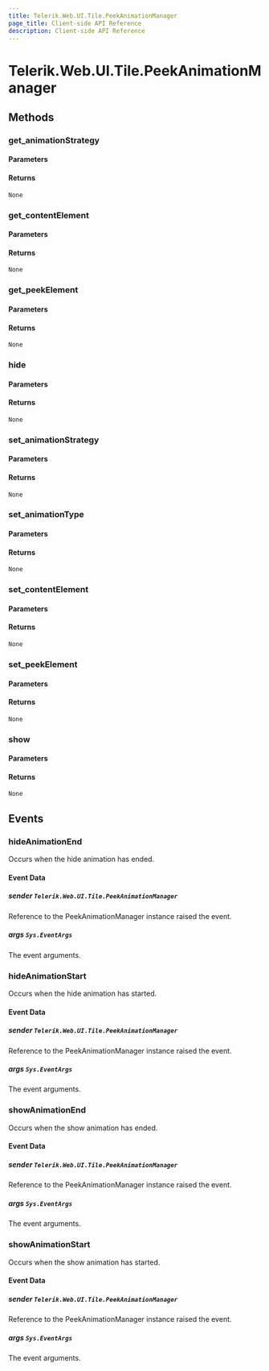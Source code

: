 ```yaml
---
title: Telerik.Web.UI.Tile.PeekAnimationManager
page_title: Client-side API Reference
description: Client-side API Reference
---
```


# Telerik.Web.UI.Tile.PeekAnimationManager  

## Methods

###  get_animationStrategy

#### Parameters

#### Returns

`None` 

###  get_contentElement

#### Parameters

#### Returns

`None` 

###  get_peekElement

#### Parameters

#### Returns

`None` 

###  hide

#### Parameters

#### Returns

`None` 

###  set_animationStrategy

#### Parameters

#### Returns

`None` 

###  set_animationType

#### Parameters

#### Returns

`None` 

###  set_contentElement

#### Parameters

#### Returns

`None` 

###  set_peekElement

#### Parameters

#### Returns

`None` 

###  show

#### Parameters

#### Returns

`None` 


## Events

### hideAnimationEnd

Occurs when the hide animation has ended. 

#### Event Data

##### sender `Telerik.Web.UI.Tile.PeekAnimationManager`

Reference to the PeekAnimationManager instance raised the event.

##### args `Sys.EventArgs`

The event arguments.

### hideAnimationStart

Occurs when the hide animation has started. 

#### Event Data

##### sender `Telerik.Web.UI.Tile.PeekAnimationManager`

Reference to the PeekAnimationManager instance raised the event.

##### args `Sys.EventArgs`

The event arguments.

### showAnimationEnd

Occurs when the show animation has ended. 

#### Event Data

##### sender `Telerik.Web.UI.Tile.PeekAnimationManager`

Reference to the PeekAnimationManager instance raised the event.

##### args `Sys.EventArgs`

The event arguments.

### showAnimationStart

Occurs when the show animation has started. 

#### Event Data

##### sender `Telerik.Web.UI.Tile.PeekAnimationManager`

Reference to the PeekAnimationManager instance raised the event.

##### args `Sys.EventArgs`

The event arguments.
